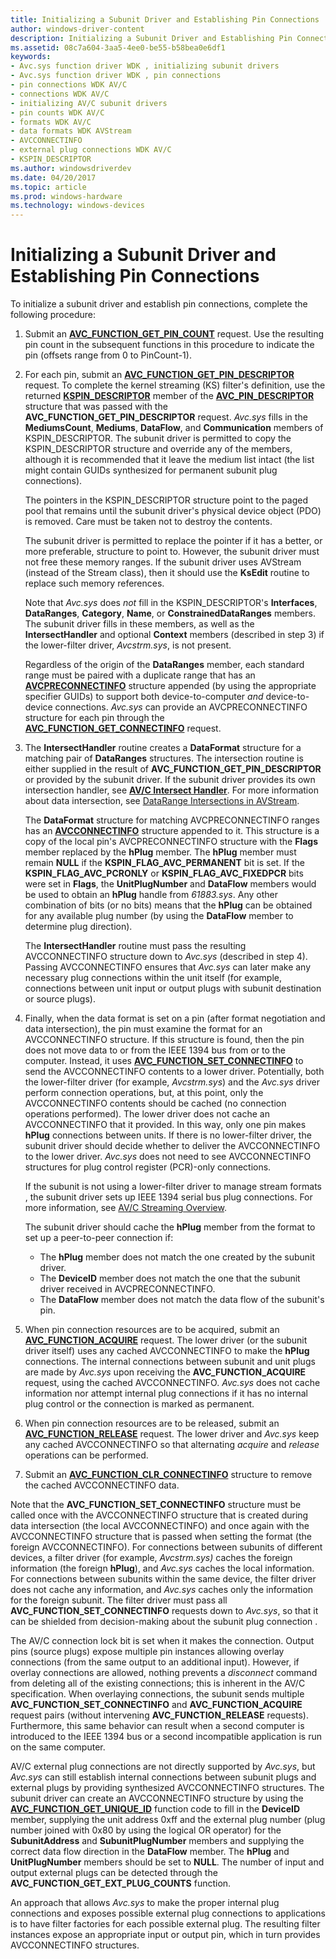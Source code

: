```yaml
---
title: Initializing a Subunit Driver and Establishing Pin Connections
author: windows-driver-content
description: Initializing a Subunit Driver and Establishing Pin Connections
ms.assetid: 08c7a604-3aa5-4ee0-be55-b58bea0e6df1
keywords:
- Avc.sys function driver WDK , initializing subunit drivers
- Avc.sys function driver WDK , pin connections
- pin connections WDK AV/C
- connections WDK AV/C
- initializing AV/C subunit drivers
- pin counts WDK AV/C
- formats WDK AV/C
- data formats WDK AVStream
- AVCCONNECTINFO
- external plug connections WDK AV/C
- KSPIN_DESCRIPTOR
ms.author: windowsdriverdev
ms.date: 04/20/2017
ms.topic: article
ms.prod: windows-hardware
ms.technology: windows-devices
---
```


# Initializing a Subunit Driver and Establishing Pin Connections


To initialize a subunit driver and establish pin connections, complete the following procedure:

1.  Submit an [**AVC\_FUNCTION\_GET\_PIN\_COUNT**](https://msdn.microsoft.com/library/windows/hardware/ff554158) request. Use the resulting pin count in the subsequent functions in this procedure to indicate the pin (offsets range from 0 to PinCount-1).

2.  For each pin, submit an [**AVC\_FUNCTION\_GET\_PIN\_DESCRIPTOR**](https://msdn.microsoft.com/library/windows/hardware/ff554160) request. To complete the kernel streaming (KS) filter's definition, use the returned [**KSPIN\_DESCRIPTOR**](https://msdn.microsoft.com/library/windows/hardware/ff563533) member of the [**AVC\_PIN\_DESCRIPTOR**](https://msdn.microsoft.com/library/windows/hardware/ff554185) structure that was passed with the **AVC\_FUNCTION\_GET\_PIN\_DESCRIPTOR** request. *Avc.sys* fills in the **MediumsCount**, **Mediums**, **DataFlow**, and **Communication** members of KSPIN\_DESCRIPTOR. The subunit driver is permitted to copy the KSPIN\_DESCRIPTOR structure and override any of the members, although it is recommended that it leave the medium list intact (the list might contain GUIDs synthesized for permanent subunit plug connections).

    The pointers in the KSPIN\_DESCRIPTOR structure point to the paged pool that remains until the subunit driver's physical device object (PDO) is removed. Care must be taken not to destroy the contents.

    The subunit driver is permitted to replace the pointer if it has a better, or more preferable, structure to point to. However, the subunit driver must not free these memory ranges. If the subunit driver uses AVStream (instead of the Stream class), then it should use the **KsEdit** routine to replace such memory references.

    Note that *Avc.sys* does *not* fill in the KSPIN\_DESCRIPTOR's **Interfaces**, **DataRanges**, **Category**, **Name**, or **ConstrainedDataRanges** members. The subunit driver fills in these members, as well as the **IntersectHandler** and optional **Context** members (described in step 3) if the lower-filter driver, *Avcstrm.sys*, is not present.

    Regardless of the origin of the **DataRanges** member, each standard range must be paired with a duplicate range that has an [**AVCPRECONNECTINFO**](https://msdn.microsoft.com/library/windows/hardware/ff554103) structure appended (by using the appropriate specifier GUIDs) to support both device-to-computer *and* device-to-device connections. *Avc.sys* can provide an AVCPRECONNECTINFO structure for each pin through the [**AVC\_FUNCTION\_GET\_CONNECTINFO**](https://msdn.microsoft.com/library/windows/hardware/ff554154) request.

3.  The **IntersectHandler** routine creates a **DataFormat** structure for a matching pair of **DataRanges** structures. The intersection routine is either supplied in the result of **AVC\_FUNCTION\_GET\_PIN\_DESCRIPTOR** or provided by the subunit driver. If the subunit driver provides its own intersection handler, see [**AV/C Intersect Handler**](https://msdn.microsoft.com/library/windows/hardware/ff556379). For more information about data intersection, see [DataRange Intersections in AVStream](data-range-intersections-in-avstream.md).

    The **DataFormat** structure for matching AVCPRECONNECTINFO ranges has an [**AVCCONNECTINFO**](https://msdn.microsoft.com/library/windows/hardware/ff554101) structure appended to it. This structure is a copy of the local pin's AVCPRECONNECTINFO structure with the **Flags** member replaced by the **hPlug** member. The **hPlug** member must remain **NULL** if the **KSPIN\_FLAG\_AVC\_PERMANENT** bit is set. If the **KSPIN\_FLAG\_AVC\_PCRONLY** or **KSPIN\_FLAG\_AVC\_FIXEDPCR** bits were set in **Flags**, the **UnitPlugNumber** and **DataFlow** members would be used to obtain an **hPlug** handle from *61883.sys*. Any other combination of bits (or no bits) means that the **hPlug** can be obtained for any available plug number (by using the **DataFlow** member to determine plug direction).

    The **IntersectHandler** routine must pass the resulting AVCCONNECTINFO structure down to *Avc.sys* (described in step 4). Passing AVCCONNECTINFO ensures that *Avc.sys* can later make any necessary plug connections within the unit itself (for example, connections between unit input or output plugs with subunit destination or source plugs).

4.  Finally, when the data format is set on a pin (after format negotiation and data intersection), the pin must examine the format for an AVCCONNECTINFO structure. If this structure is found, then the pin does not move data to or from the IEEE 1394 bus from or to the computer. Instead, it uses [**AVC\_FUNCTION\_SET\_CONNECTINFO**](https://msdn.microsoft.com/library/windows/hardware/ff554171) to send the AVCCONNECTINFO contents to a lower driver. Potentially, both the lower-filter driver (for example, *Avcstrm.sys*) and the *Avc.sys* driver perform connection operations, but, at this point, only the AVCCONNECTINFO contents should be cached (no connection operations performed). The lower driver does not cache an AVCCONNECTINFO that it provided. In this way, only one pin makes **hPlug** connections between units. If there is no lower-filter driver, the subunit driver should decide whether to deliver the AVCCONNECTINFO to the lower driver. *Avc.sys* does not need to see AVCCONNECTINFO structures for plug control register (PCR)-only connections.

    If the subunit is not using a lower-filter driver to manage stream formats , the subunit driver sets up IEEE 1394 serial bus plug connections. For more information, see [AV/C Streaming Overview](av-c-streaming-overview.md).

    The subunit driver should cache the **hPlug** member from the format to set up a peer-to-peer connection if:

    -   The **hPlug** member does not match the one created by the subunit driver.
    -   The **DeviceID** member does not match the one that the subunit driver received in AVCPRECONNECTINFO.
    -   The **DataFlow** member does not match the data flow of the subunit's pin.

5.  When pin connection resources are to be acquired, submit an [**AVC\_FUNCTION\_ACQUIRE**](https://msdn.microsoft.com/library/windows/hardware/ff554148) request. The lower driver (or the subunit driver itself) uses any cached AVCCONNECTINFO to make the **hPlug** connections. The internal connections between subunit and unit plugs are made by *Avc.sys* upon receiving the **AVC\_FUNCTION\_ACQUIRE** request, using the cached AVCCONNECTINFO. *Avc.sys* does not cache information nor attempt internal plug connections if it has no internal plug control or the connection is marked as permanent.

6.  When pin connection resources are to be released, submit an [**AVC\_FUNCTION\_RELEASE**](https://msdn.microsoft.com/library/windows/hardware/ff554169) request. The lower driver and *Avc.sys* keep any cached AVCCONNECTINFO so that alternating *acquire* and *release* operations can be performed.

7.  Submit an [**AVC\_FUNCTION\_CLR\_CONNECTINFO**](https://msdn.microsoft.com/library/windows/hardware/ff554149) structure to remove the cached AVCCONNECTINFO data.

Note that the **AVC\_FUNCTION\_SET\_CONNECTINFO** structure must be called once with the AVCCONNECTINFO structure that is created during data intersection (the local AVCCONNECTINFO) and once again with the AVCCONNECTINFO structure that is passed when setting the format (the foreign AVCCONNECTINFO). For connections between subunits of different devices, a filter driver (for example, *Avcstrm.sys)* caches the foreign information (the foreign **hPlug**), and *Avc.sys* caches the local information. For connections between subunits within the same device, the filter driver does not cache any information, and *Avc.sys* caches only the information for the foreign subunit. The filter driver must pass all **AVC\_FUNCTION\_SET\_CONNECTINFO** requests down to *Avc.sys*, so that it can be shielded from decision-making about the subunit plug connection .

The AV/C connection lock bit is set when it makes the connection. Output pins (source plugs) expose multiple pin instances allowing overlay connections (from the same output to an additional input). However, if overlay connections are allowed, nothing prevents a *disconnect* command from deleting all of the existing connections; this is inherent in the AV/C specification. When overlaying connections, the subunit sends multiple **AVC\_FUNCTION\_SET\_CONNECTINFO** and **AVC\_FUNCTION\_ACQUIRE** request pairs (without intervening **AVC\_FUNCTION\_RELEASE** requests). Furthermore, this same behavior can result when a second computer is introduced to the IEEE 1394 bus or a second incompatible application is run on the same computer.

AV/C external plug connections are not directly supported by *Avc.sys*, but *Avc.sys* can still establish internal connections between subunit plugs and external plugs by providing synthesized AVCCONNECTINFO structures. The subunit driver can create an AVCCONNECTINFO structure by using the [**AVC\_FUNCTION\_GET\_UNIQUE\_ID**](https://msdn.microsoft.com/library/windows/hardware/ff554166) function code to fill in the **DeviceID** member, supplying the unit address 0xff and the external plug number (plug number joined with 0x80 by using the logical OR operator) for the **SubunitAddress** and **SubunitPlugNumber** members and supplying the correct data flow direction in the **DataFlow** member. The **hPlug** and **UnitPlugNumber** members should be set to **NULL**. The number of input and output external plugs can be detected through the **AVC\_FUNCTION\_GET\_EXT\_PLUG\_COUNTS** function.

An approach that allows *Avc.sys* to make the proper internal plug connections and exposes possible external plug connections to applications is to have filter factories for each possible external plug. The resulting filter instances expose an appropriate input or output pin, which in turn provides AVCCONNECTINFO structures.

 

 




